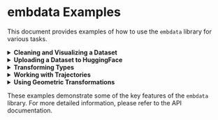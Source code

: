 # embdata Examples

This document provides examples of how to use the `embdata` library for various tasks.

<details>
<summary><strong>Cleaning and Visualizing a Dataset</strong></summary>

```python
from datasets import load_dataset
import matplotlib.pyplot as plt
from embdata.sample import Sample

# Load a dataset
dataset = load_dataset("some_dataset")

# Clean the dataset
def clean_dataset(dataset):
    # Remove rows with missing values
    dataset = dataset.filter(lambda example: all(v is not None for v in example.values()))
    
    # Convert string columns to lowercase
    dataset = dataset.map(lambda example: {k: v.lower() if isinstance(v, str) else v for k, v in example.items()})
    
    return dataset

cleaned_dataset = clean_dataset(dataset)

# Visualize the dataset
def visualize_dataset(dataset):
    plt.figure(figsize=(10, 5))
    plt.hist(dataset['numerical_column'], bins=20)
    plt.title('Histogram of Numerical Column')
    plt.xlabel('Value')
    plt.ylabel('Frequency')
    plt.show()

visualize_dataset(cleaned_dataset)
```

</details>

<details>
<summary><strong>Uploading a Dataset to HuggingFace</strong></summary>

```python
from datasets import Dataset

# Assuming you have a cleaned dataset
def upload_to_huggingface(dataset, repo_name):
    dataset.push_to_hub(repo_name)

upload_to_huggingface(cleaned_dataset, "your-username/your-dataset-name")
```

</details>

<details>
<summary><strong>Transforming Types</strong></summary>

```python
from embdata.sample import Sample
from embdata.geometry import Pose6D
import numpy as np

# Create a Sample object
sample = Sample(x=1, y=2, z=3)

# Transform to different types
as_dict = sample.to("dict")
as_list = sample.to("list")
as_numpy = sample.to("np")
as_torch = sample.to("pt")

print("As dict:", as_dict)
print("As list:", as_list)
print("As numpy:", as_numpy)
print("As torch:", as_torch)

# Transform between different Sample subclasses
pose = Pose6D(x=1, y=2, z=3, roll=0, pitch=0, yaw=0)
as_sample = pose.to(Sample)
print("Pose6D as Sample:", as_sample)
```

</details>

<details>
<summary><strong>Working with Trajectories</strong></summary>

```python
import numpy as np
from embdata.trajectory import Trajectory

# Create a simple 2D trajectory
steps = np.array([[0, 0], [1, 1], [2, 0], [3, 1], [4, 0]])
traj = Trajectory(steps, freq_hz=10, dim_labels=["X", "Y"])

# Plot the trajectory
traj.plot().show()

# Compute and print statistics
print(traj.stats())

# Apply a low-pass filter
filtered_traj = traj.low_pass_filter(cutoff_freq=2)
filtered_traj.plot().show()

# Resample the trajectory
upsampled_traj = traj.resample(target_hz=20)
print(upsampled_traj)
```

</details>

<details>
<summary><strong>Using Geometric Transformations</strong></summary>

```python
from embdata.geometry import Pose6D
import numpy as np

# Create a Pose6D object
pose = Pose6D(x=1, y=2, z=3, roll=np.pi/4, pitch=np.pi/3, yaw=np.pi/2)

# Convert to different representations
pose_cm = pose.to(unit="cm")
pose_deg = pose.to(angular_unit="deg")
quat = pose.to("quaternion")
rot_matrix = pose.to("rotation_matrix")

print("Pose in cm:", pose_cm)
print("Pose in degrees:", pose_deg)
print("Quaternion:", quat)
print("Rotation matrix:", rot_matrix)
```

</details>

These examples demonstrate some of the key features of the `embdata` library. For more detailed information, please refer to the API documentation.

